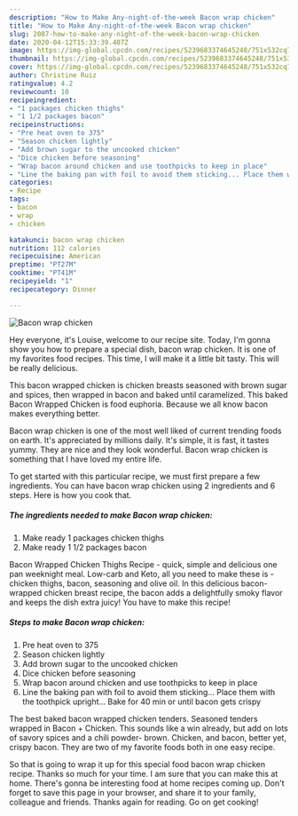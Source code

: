 ```yaml
---
description: "How to Make Any-night-of-the-week Bacon wrap chicken"
title: "How to Make Any-night-of-the-week Bacon wrap chicken"
slug: 2087-how-to-make-any-night-of-the-week-bacon-wrap-chicken
date: 2020-04-12T15:33:39.407Z
image: https://img-global.cpcdn.com/recipes/5239683374645248/751x532cq70/bacon-wrap-chicken-recipe-main-photo.jpg
thumbnail: https://img-global.cpcdn.com/recipes/5239683374645248/751x532cq70/bacon-wrap-chicken-recipe-main-photo.jpg
cover: https://img-global.cpcdn.com/recipes/5239683374645248/751x532cq70/bacon-wrap-chicken-recipe-main-photo.jpg
author: Christine Ruiz
ratingvalue: 4.2
reviewcount: 10
recipeingredient:
- "1 packages chicken thighs"
- "1 1/2 packages bacon"
recipeinstructions:
- "Pre heat oven to 375"
- "Season chicken lightly"
- "Add brown sugar to the uncooked chicken"
- "Dice chicken before seasoning"
- "Wrap bacon around chicken and use toothpicks to keep in place"
- "Line the baking pan with foil to avoid them sticking... Place them with the toothpick upright... Bake for 40 min or until bacon gets crispy"
categories:
- Recipe
tags:
- bacon
- wrap
- chicken

katakunci: bacon wrap chicken 
nutrition: 112 calories
recipecuisine: American
preptime: "PT27M"
cooktime: "PT41M"
recipeyield: "1"
recipecategory: Dinner

---
```



![Bacon wrap chicken](https://img-global.cpcdn.com/recipes/5239683374645248/751x532cq70/bacon-wrap-chicken-recipe-main-photo.jpg)

Hey everyone, it's Louise, welcome to our recipe site. Today, I'm gonna show you how to prepare a special dish, bacon wrap chicken. It is one of my favorites food recipes. This time, I will make it a little bit tasty. This will be really delicious.

This bacon wrapped chicken is chicken breasts seasoned with brown sugar and spices, then wrapped in bacon and baked until caramelized. This baked Bacon Wrapped Chicken is food euphoria. Because we all know bacon makes everything better.

Bacon wrap chicken is one of the most well liked of current trending foods on earth. It's appreciated by millions daily. It's simple, it is fast, it tastes yummy. They are nice and they look wonderful. Bacon wrap chicken is something that I have loved my entire life.


To get started with this particular recipe, we must first prepare a few ingredients. You can have bacon wrap chicken using 2 ingredients and 6 steps. Here is how you cook that.

<!--inarticleads1-->

##### The ingredients needed to make Bacon wrap chicken:

1. Make ready 1 packages chicken thighs
1. Make ready 1 1/2 packages bacon


Bacon Wrapped Chicken Thighs Recipe - quick, simple and delicious one pan weeknight meal. Low-carb and Keto, all you need to make these is - chicken thighs, bacon, seasoning and olive oil. In this delicious bacon-wrapped chicken breast recipe, the bacon adds a delightfully smoky flavor and keeps the dish extra juicy! You have to make this recipe! 

<!--inarticleads2-->

##### Steps to make Bacon wrap chicken:

1. Pre heat oven to 375
1. Season chicken lightly
1. Add brown sugar to the uncooked chicken
1. Dice chicken before seasoning
1. Wrap bacon around chicken and use toothpicks to keep in place
1. Line the baking pan with foil to avoid them sticking... Place them with the toothpick upright... Bake for 40 min or until bacon gets crispy


The best baked bacon wrapped chicken tenders. Seasoned tenders wrapped in Bacon + Chicken. This sounds like a win already, but add on lots of savory spices and a chili powder- brown. Chicken, and bacon, better yet, crispy bacon. They are two of my favorite foods both in one easy recipe. 

So that is going to wrap it up for this special food bacon wrap chicken recipe. Thanks so much for your time. I am sure that you can make this at home. There's gonna be interesting food at home recipes coming up. Don't forget to save this page in your browser, and share it to your family, colleague and friends. Thanks again for reading. Go on get cooking!
